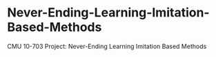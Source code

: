 # Never-Ending-Learning-Imitation-Based-Methods
CMU 10-703 Project: Never-Ending Learning Imitation Based Methods
